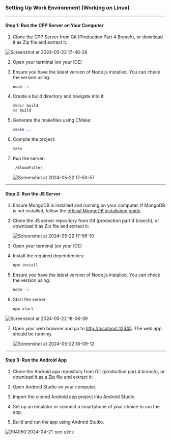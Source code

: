 ### Setting Up Work Environment (Working on Linux)




---




#### Step 1: Run the CPP Server on Your Computer 
1. Clone the CPP Server from Git (Production Part 4 Branch), or download it as Zip file and extract it.
   
![Screenshot at 2024-05-22 17-46-26](https://github.com/EitanMaimoni/project-one-server/assets/155370325/7df8ed29-b9a4-4a63-b1c9-292153a8142e)

2. Open your terminal (on your IDE)

3. Ensure you have the latest version of Node.js installed. You can check the version using:
   ```bash
   node -v
   ```

4. Create a build directory and navigate into it:
   ```bash
   mkdir build
   cd build
   ```

5. Generate the makefiles using CMake:
   ```bash
   cmake ..
   ```

6. Compile the project:
   ```bash
   make
   ```

7. Run the server:
   ```bash
   ./BloomFilter
   ```
   ![Screenshot at 2024-05-22 17-50-57](https://github.com/EitanMaimoni/project-one-server/assets/155370325/420e860c-f951-4c98-be74-c36bf268d6e0)



   
---




#### Step 2: Run the JS Server
1. Ensure MongoDB is installed and running on your computer. 
   If MongoDB is not installed, follow the [official MongoDB installation guide](https://docs.mongodb.com/manual/installation/).

2. Clone the JS server repository from Git (production part 4 branch), or download it as Zip file and extract it:
   
   ![Screenshot at 2024-05-22 17-56-10](https://github.com/EitanMaimoni/project-one-server/assets/155370325/50d6d5d2-e6c2-491d-aa28-780a17fb9556)

3. Open your terminal (on your IDE)

4. Install the required dependencies:
   ```bash
   npm install
   ```
5. Ensure you have the latest version of Node.js installed. You can check the version using:
   ```bash
   node -v
   ```

6. Start the server:
   ```bash
   npm start
   ```
   
  ![Screenshot at 2024-05-22 18-06-39](https://github.com/EitanMaimoni/project-one-server/assets/155370325/1209ee0f-c204-4712-b34d-b660f0e1a390)


7. Open your web browser and go to [http://localhost:12345](http://localhost:12345). The web app should be running.
   
   ![Screenshot at 2024-05-22 18-09-12](https://github.com/EitanMaimoni/project-one-server/assets/155370325/d1d559ef-c1f5-433b-a81c-c747cd6cdc30)




---




#### Step 3: Run the Android App
1. Clone the Android app repository from Git (production part 4 branch), or download it as a Zip file and extract it:

2. Open Android Studio on your computer.

3. Import the cloned Android app project into Android Studio.

4. Set up an emulator or connect a smartphone of your choice to run the app.

5. Build and run the app using Android Studio.

![צילום מסך 2024-04-21 194050](https://github.com/EitanMaimoni/server/assets/118337931/46ea333c-b3d4-450b-92ff-1b694c00bfe7)



